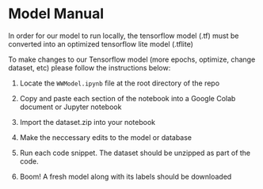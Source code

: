 # Model Manual

In order for our model to run locally, the tensorflow model (.tf) must be converted into an optimized tensorflow lite model (.tflite)

To make changes to our Tensorflow model (more epochs, optimize, change dataset, etc) please follow the instructions below:

1. Locate the ```WWModel.ipynb``` file at the root directory of the repo

2. Copy and paste each section of the notebook into a Google Colab document or Jupyter notebook

3. Import the dataset.zip into your notebook

4. Make the neccessary edits to the model or database

5. Run each code snippet. The dataset should be unzipped as part of the code. 

6. Boom! A fresh model along with its labels should be downloaded

